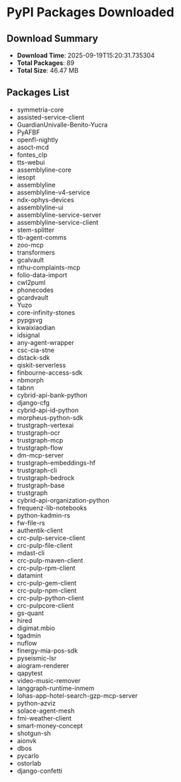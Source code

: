 # PyPI Packages Downloaded

## Download Summary
- **Download Time**: 2025-09-19T15:20:31.735304
- **Total Packages**: 89
- **Total Size**: 46.47 MB

## Packages List
- symmetria-core
- assisted-service-client
- GuardianUnivalle-Benito-Yucra
- PyAFBF
- openfl-nightly
- asoct-mcd
- fontes_clp
- tts-webui
- assemblyline-core
- iesopt
- assemblyline
- assemblyline-v4-service
- ndx-ophys-devices
- assemblyline-ui
- assemblyline-service-server
- assemblyline-service-client
- stem-splitter
- tb-agent-comms
- zoo-mcp
- transformers
- gcalvault
- nthu-complaints-mcp
- folio-data-import
- cwl2puml
- phonecodes
- gcardvault
- Yuzo
- core-infinity-stones
- pypgsvg
- kwaixiaodian
- idsignal
- any-agent-wrapper
- csc-cia-stne
- dstack-sdk
- qiskit-serverless
- finbourne-access-sdk
- nbmorph
- tabnn
- cybrid-api-bank-python
- django-cfg
- cybrid-api-id-python
- morpheus-python-sdk
- trustgraph-vertexai
- trustgraph-ocr
- trustgraph-mcp
- trustgraph-flow
- dm-mcp-server
- trustgraph-embeddings-hf
- trustgraph-cli
- trustgraph-bedrock
- trustgraph-base
- trustgraph
- cybrid-api-organization-python
- frequenz-lib-notebooks
- python-kadmin-rs
- fw-file-rs
- authentik-client
- crc-pulp-service-client
- crc-pulp-file-client
- mdast-cli
- crc-pulp-maven-client
- crc-pulp-rpm-client
- datamint
- crc-pulp-gem-client
- crc-pulp-npm-client
- crc-pulp-python-client
- crc-pulpcore-client
- gs-quant
- hired
- digimat.mbio
- tgadmin
- nuflow
- finergy-mia-pos-sdk
- pyseismic-lsr
- aiogram-renderer
- qapytest
- video-music-remover
- langgraph-runtime-inmem
- lohas-app-hotel-search-gzp-mcp-server
- python-azviz
- solace-agent-mesh
- fmi-weather-client
- smart-money-concept
- shotgun-sh
- aionvk
- dbos
- pycarlo
- ostorlab
- django-confetti
